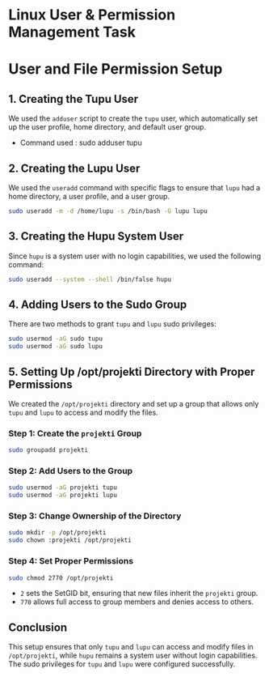 # Linux User & Permission Management Task  


# User and File Permission Setup


## 1. Creating the Tupu User
We used the `adduser` script to create the `tupu` user, which automatically set up the user profile, home directory, and default user group.
- Command used : sudo adduser tupu

## 2. Creating the Lupu User
We used the `useradd` command with specific flags to ensure that `lupu` had a home directory, a user profile, and a user group.
```bash
sudo useradd -m -d /home/lupu -s /bin/bash -G lupu lupu
```

## 3. Creating the Hupu System User
Since `hupu` is a system user with no login capabilities, we used the following command:
```bash
sudo useradd --system --shell /bin/false hupu
```

## 4. Adding Users to the Sudo Group
There are two methods to grant `tupu` and `lupu` sudo privileges:

```bash
sudo usermod -aG sudo tupu
sudo usermod -aG sudo lupu
```

## 5. Setting Up /opt/projekti Directory with Proper Permissions
We created the `/opt/projekti` directory and set up a group that allows only `tupu` and `lupu` to access and modify the files.

### Step 1: Create the `projekti` Group
```bash
sudo groupadd projekti
```

### Step 2: Add Users to the Group
```bash
sudo usermod -aG projekti tupu
sudo usermod -aG projekti lupu
```

### Step 3: Change Ownership of the Directory
```bash
sudo mkdir -p /opt/projekti
sudo chown :projekti /opt/projekti
```

### Step 4: Set Proper Permissions
```bash
sudo chmod 2770 /opt/projekti
```
- `2` sets the SetGID bit, ensuring that new files inherit the `projekti` group.
- `770` allows full access to group members and denies access to others.

## Conclusion
This setup ensures that only `tupu` and `lupu` can access and modify files in `/opt/projekti`, while `hupu` remains a system user without login capabilities. The sudo privileges for `tupu` and `lupu` were configured successfully.
